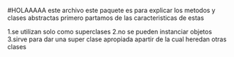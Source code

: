 #HOLAAAAA este archivo este paquete es para explicar los metodos y clases abstractas primero partamos de las caracteristicas de estas 

1.se utilizan solo como superclases
2.no se pueden instanciar objetos
3.sirve para dar una super clase apropiada apartir de la cual heredan otras clases 
